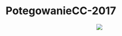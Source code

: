 # PotegowanieCC-2017
<p align="center">
  <img src="https://travis-ci.org/MartinSawey/PotegowanieCC-2017.svg?branch=master" />
</p>
